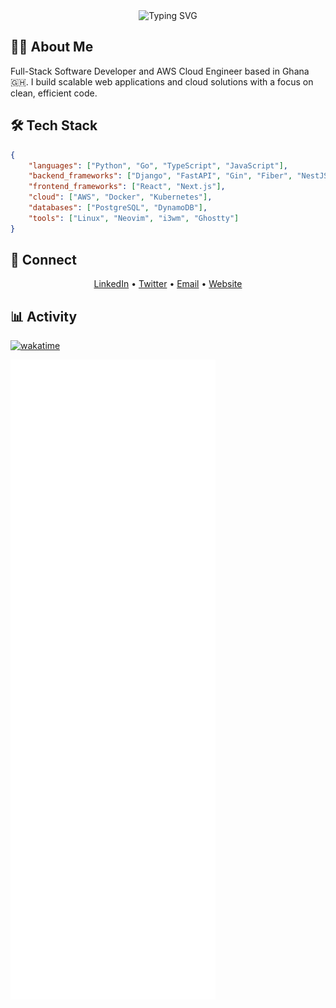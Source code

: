 <div align="center">
  <img src="https://readme-typing-svg.demolab.com?font=Fira+Code&weight=600&size=28&duration=4000&pause=1000&color=BD93F9&center=true&vCenter=true&random=false&width=435&lines=Hi+there%2C+I'm+Gabriel+%F0%9F%91%8B;Full-Stack+Developer+%F0%9F%92%BB;Cloud+Engineer+%E2%98%81%EF%B8%8F" alt="Typing SVG" />
</div>

## 👨‍💻 About Me

Full-Stack Software Developer and AWS Cloud Engineer based in Ghana 🇬🇭. I build scalable web applications and cloud solutions with a focus on clean, efficient code.

## 🛠️ Tech Stack

```json
{
    "languages": ["Python", "Go", "TypeScript", "JavaScript"],
    "backend_frameworks": ["Django", "FastAPI", "Gin", "Fiber", "NestJS"],
    "frontend_frameworks": ["React", "Next.js"],
    "cloud": ["AWS", "Docker", "Kubernetes"],
    "databases": ["PostgreSQL", "DynamoDB"],
    "tools": ["Linux", "Neovim", "i3wm", "Ghostty"]
}
```

## 🤝 Connect

<div align="center">
  <a href="https://www.linkedin.com/in/gabrielrockson/">LinkedIn</a> •
  <a href="https://twitter.com/GRocksonTech">Twitter</a> •
  <a href="mailto:gabrielrockson99@gmail.com">Email</a> •
  <a href="https://gabrielrockson.com">Website</a>
</div>

## 📊 Activity

[![wakatime](https://wakatime.com/badge/user/b7bf4d25-9b24-4610-a436-b47f6fc047d1.svg)](https://wakatime.com/@b7bf4d25-9b24-4610-a436-b47f6fc047d1)

<picture>
  <img src="/github-metrics.svg" alt="Metrics">
</picture>
